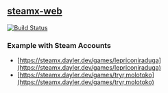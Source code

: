 ## [steamx-web](https://steamx.dayler.dev)

[![Build Status](https://drone.dayler.dev/api/badges/iknpx/steamx-web/status.svg)](https://drone.dayler.dev/iknpx/steamx-web)

### Example with Steam Accounts
- [https://steamx.dayler.dev/games/lepriconiraduga](https://steamx.dayler.dev/games/lepriconiraduga)
- [https://steamx.dayler.dev/games/tryr,molotoko](https://steamx.dayler.dev/games/tryr,molotoko)

